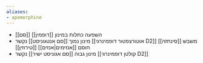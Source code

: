 ```yaml
---
aliases:
- apomorphine
---
```

- [[סם]] [[דופמין]] השפעה כתלות במינון
- מינון נמוך [[סם אנטגוניסט]] נקשר [[אוטורצפטור דופמינרגי D2]] משבש [[סינתזה]] חוסם [[אנזימים|אנזים]] [[טירוזין]] 
- מינון גבוה [[סם אגוניסט ישיר]] נקשר [[קולטן דופמינרגי D2]]